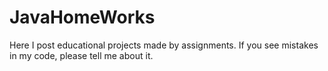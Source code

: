 # JavaHomeWorks
Here I post educational projects made by assignments. If you see mistakes in my code, please tell me about it.
